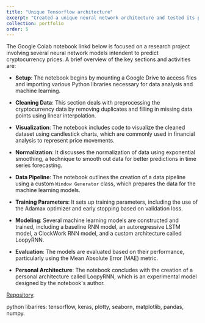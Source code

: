 ```yaml
---
title: "Unique Tensorflow architecture"
excerpt: "Created a unique neural network architecture and tested its performance against other established architectures 🧠🕸️. <br/><img src='/images/loopyrnn.jpeg' width='50%'>"
collection: portfolio
order: 5
---
```


The Google Colab notebook linkd below is focused on a research project involving several neural network models intendent to predict cryptocurrency prices. A brief overview of the key sections and activities are:

- **Setup**: The notebook begins by mounting a Google Drive to access files and importing various Python libraries necessary for data analysis and machine learning.

- **Cleaning Data**: This section deals with preprocessing the cryptocurrency data by removing duplicates and filling in missing data points using linear interpolation.

- **Visualization**: The notebook includes code to visualize the cleaned dataset using candlestick charts, which are commonly used in financial analysis to represent price movements.

- **Normalization**: It discusses the normalization of data using exponential smoothing, a technique to smooth out data for better predictions in time series forecasting.

- **Data Pipeline**: The notebook outlines the creation of a data pipeline using a custom `Window Generator` class, which prepares the data for the machine learning models.

- **Training Parameters**: It sets up training parameters, including the use of the Adamax optimizer and early stopping based on validation loss.

- **Modeling**: Several machine learning models are constructed and trained, including a baseline RNN model, an autoregressive LSTM model, a ClockWork RNN model, and a custom architecture called LoopyRNN.

- **Evaluation**: The models are evaluated based on their performance, particularly using the Mean Absolute Error (MAE) metric.

- **Personal Architecture**: The notebook concludes with the creation of a personal architecture called LoopyRNN, which is an experimental model designed by the notebook's author.

[Repository](https://colab.research.google.com/drive/1hRhKZnoJoxp4uazYOwXVTjAaZdZZI2Ho?usp=sharing).

python libarires: tensorflow, keras, plotty, seaborn, matplotlib, pandas, numpy. 
